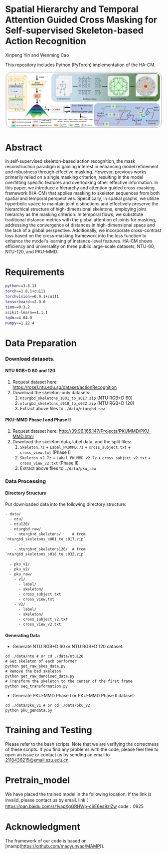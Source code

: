 # Spatial Hierarchy and Temporal Attention Guided Cross Masking for Self-supervised Skeleton-based Action Recognition
Xinpeng Yin and Wenming Cao


This repository includes Python (PyTorch) implementation of the HA-CM.

![](./image/Figure2.Framework.jpg)

# Abstract
In self-supervised skeleton-based action recognition, the mask reconstruction paradigm is gaining interest in enhancing model refinement and robustness through effective masking.
However, previous works primarily relied on a single masking criterion, resulting in the model overfitting specific features and overlooking other effective information.
In this paper, we introduce a hierarchy and attention guided cross-masking framework (HA-CM) that applies masking to skeleton sequences from both spatial and temporal perspectives.
Specifically, in spatial graphs, we utilize hyperbolic space to maintain joint distinctions and effectively preserve the hierarchical structure of high-dimensional skeletons, employing joint hierarchy as the masking criterion.
In temporal flows, we substitute traditional distance metrics with the global attention of joints for masking, addressing the convergence of distances in high-dimensional space and the lack of a global perspective.
Additionally, we incorporate cross-contrast loss based on the cross-masking framework into the loss function to enhance the model's learning of instance-level features.
HA-CM shows efficiency and universality on three public large-scale datasets, NTU-60, NTU-120, and PKU-MMD. 

# Requirements

```bash
python==3.8.13
torch==1.8.1+cu111
torchvision==0.9.1+cu111
tensorboard==2.9.0
timm==0.3.2
scikit-learn==1.1.1
tqdm==4.64.0
numpy==1.22.4
```

# Data Preparation

### Download datasets.
#### NTU RGB+D 60 and 120
1. Request dataset here: https://rose1.ntu.edu.sg/dataset/actionRecognition
2. Download the skeleton-only datasets:
   1. `nturgbd_skeletons_s001_to_s017.zip` (NTU RGB+D 60)
   2. `nturgbd_skeletons_s018_to_s032.zip` (NTU RGB+D 120)
   3. Extract above files to `./data/nturgbd_raw`

#### PKU-MMD Phase I and Phase II
1. Request dataset here: http://39.96.165.147/Projects/PKUMMD/PKU-MMD.html
2. Download the skeleton data, label data, and the split files:
   1. `Skeleton.7z` + `Label_PKUMMD.7z` + `cross_subject.txt` + `cross_view.txt` (Phase I)
   2. `Skeleton_v2.7z` + `Label_PKUMMD_v2.7z` + `cross_subject_v2.txt` + `cross_view_v2.txt` (Phase II)
   3. Extract above files to `./data/pku_raw`

### Data Processing

#### Directory Structure

Put downloaded data into the following directory structure:

```
- data/
  - ntu/
  - ntu120/
  - nturgbd_raw/
    - nturgb+d_skeletons/     # from `nturgbd_skeletons_s001_to_s017.zip`
      ...
    - nturgb+d_skeletons120/  # from `nturgbd_skeletons_s018_to_s032.zip`
      ...
  - pku_v1/
  - pku_v2/
  - pku_raw/
    - v1/
      - label/
      - skeleton/
      - cross_subject.txt
      - cross_view.txt
    - v2/
      - label/
      - skeleton/
      - cross_subject_v2.txt
      - cross_view_v2.txt
```

#### Generating Data

- Generate NTU RGB+D 60 or NTU RGB+D 120 dataset:
```
cd ./data/ntu # or cd ./data/ntu120
# Get skeleton of each performer
python get_raw_skes_data.py
# Remove the bad skeleton 
python get_raw_denoised_data.py
# Transform the skeleton to the center of the first frame
python seq_transformation.py
```
- Generate PKU-MMD Phase I or PKU-MMD Phase II dataset:
```
cd ./data/pku_v1 # or cd ./data/pku_v2
python pku_gendata.py
```

# Training and Testing
Please refer to the bash scripts. Note that we are verifying the correctness of these scripts. If you find any problems with the code, please feel free to open an issue or contact us by sending an email to 2110436215@email.szu.edu.cn.

# Pretrain_model
We have placed the trained model in the following location. If the link is invalid, please contact us by email.
link：https://pan.baidu.com/s/1vapXgGRHWp-c6E6es9zlZw 
code：0925

# Acknowledgment
The framework of our code is based on [mamp(https://github.com/maoyunyao/MAMP)].
